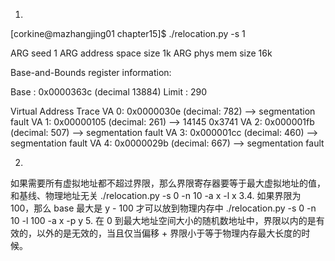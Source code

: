 1.
[corkine@mazhangjing01 chapter15]$ ./relocation.py  -s 1

ARG seed 1
ARG address space size 1k
ARG phys mem size 16k

Base-and-Bounds register information:

  Base   : 0x0000363c (decimal 13884)
  Limit  : 290

Virtual Address Trace
  VA  0: 0x0000030e (decimal:  782) --> segmentation fault
  VA  1: 0x00000105 (decimal:  261) --> 14145 0x3741
  VA  2: 0x000001fb (decimal:  507) --> segmentation fault
  VA  3: 0x000001cc (decimal:  460) --> segmentation fault
  VA  4: 0x0000029b (decimal:  667) --> segmentation fault

2.
如果需要所有虚拟地址都不超过界限，那么界限寄存器要等于最大虚拟地址的值，和基线、物理地址无关
./relocation.py -s 0 -n 10 -a x -l x
3.4.
如果界限为 100，那么 base 最大是 y - 100 才可以放到物理内存中
./relocation.py -s 0 -n 10 -l 100 -a x -p y
5.
在 0 到最大地址空间大小的随机数地址中，界限以内的是有效的，以外的是无效的，当且仅当偏移 + 界限小于等于物理内存最大长度的时候。
